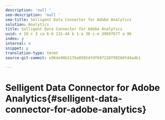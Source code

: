 ```yaml
---
description: 'null '
seo-description: 'null '
seo-title: Selligent Data Connector for Adobe Analytics
solution: Analytics
title: Selligent Data Connector for Adobe Analytics
uuid: e 16 c 3 ca 6-b 131-44 b 1-a 36 c-e 39697677 a 96
index: y
internal: n
snippet: y
translation-type: tm+mt
source-git-commit: e96de98b3176a05654fdf697210f992b0fd4adb1

---
```



# Selligent Data Connector for Adobe Analytics{#selligent-data-connector-for-adobe-analytics}

